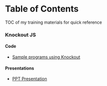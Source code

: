 # Table of Contents
TOC of my training materials for quick reference

### Knockout JS

#### Code
* [Sample programs using Knockout](https://github.com/anoopmd/knockout-samples)

#### Presentations
* [PPT Presentation](https://docs.google.com/presentation/d/1XBgJ8g4cop9seYHfUnOcdPmPVAVZ00FOD1Bb7iFo-z0/edit#slide=id.gc6f919934_0_0)
